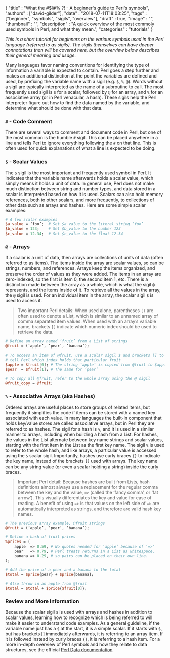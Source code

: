 
  {
    "title"       : "What the #$@% ?! - A beginner's guide to Perl's symbols",
    "authors"     : ["david-gilder"],
    "date"        : "2018-07-11T18:03:25",
    "tags"        : ["beginner", "symbols", "sigils", "overview"],
    "draft"       : true,
    "image"       : "",
    "thumbnail"   : "",
    "description" : "A quick overview of the most commoly used symbols in Perl, and what they mean.",
    "categories"  : "tutorials"
  }

_This is a short tutorial for beginners on the various symbols used in the Perl language (referred to as sigils).  The sigils themselves can have deeper connotations than will be covered here, but the overview below describes their general meaning and usage._


Many languages favor naming conventions for identifying the type of information a variable is expected to contain.  Perl goes a step further and makes an additional distinction at the point the variables are defined and used, by prefixing the variable name with a sigil (e.g. `$`, `%`, `@`).  Words without a sigil are typically interpreted as the name of a subroutine to call.  The most frequently used sigil is `$` for a scalar, followed by `@` for an array, and `%` for an associative array (or in Perl venacular, a hash).  These sigils help the Perl interpreter figure out how to find the data named by the variable, and determine what should be done with that data.

### `#` - Code Comment
There are several ways to comment and document code in Perl, but one of the most common is the humble `#` sigil.  This can be placed anywhere in a line and tells Perl to ignore everything following the `#` on that line.  This is often used for quick explanations of what a line is expected to be doing.

### `$` - Scalar Values
The `$` sigil is the most important and frequently used symbol in Perl.  It indicates that the variable name afterwards holds a scalar value, which simply means it holds a unit of data.  In general use, Perl does not make much distinction between string and number types, and data stored in a scalar is interpreted based on how it is used.  Scalars can also hold memory references, both to other scalars, and more frequently, to collections of other data such as arrays and hashes. Here are some simple scalar examples:

```perl
# A few scalar examples
$a_value = ‘foo’;  # Set $a_value to the literal string ‘foo’
$b_value = 123;    # Set $b_value to the number 123
$c_value = 12.34;  # Set $c_value to the float 12.34
```

### `@` - Arrays
If a scalar is a unit of data, then arrays are collections of units of data (often referred to as items).  The items inside the array are scalar values, so can be strings, numbers, and references.  Arrays keep the items organized, and preserve the order of values as they were added.  The items in an array are zero-indexed, so the first is item 0, the second item 1, etc.  There is a distinction made between the array as a whole, which is what the sigil `@` represents, and the items inside of it.  To retrieve all the values in the array, the `@` sigil is used.  For an individual item in the array, the scalar sigil `$` is used to access it.

> Two important Perl details:  When used alone, parentheses `()` are often used to denote a List, which is similar to an unnamed array of comma separated item values.  When used with an array’s variable name, brackets `[]` indicate which numeric index should be used to retrieve the data.

```perl
# Define an array named ‘fruit’ from a List of strings
@fruit = (‘apple’, ‘pear’, ‘banana’);

# To access an item of @fruit, use a scalar sigil $ and brackets [] to
# tell Perl which index holds that particular fruit
$apple = $fruit[0]; # The string ‘apple’ is copied from @fruit to $apple
$pear  = $fruit[1]; # The same for ‘pear’

# To copy all @fruit, refer to the whole array using the @ sigil
@fruit_copy = @fruit;
```

### `%` - Associative Arrays (aka Hashes)
Ordered arrays are useful places to store groups of related items, but frequently it simplifies the code if items can be stored with a named key associated with each value.  In many languages the built-in component that holds key/value stores are called associative arrays, but in Perl they are referred to as hashes.  The sigil for a hash is `%`, and it is used in a similar manner to arrays, including when building a hash from a List.  For hashes, the values in the List alternate between key name strings and scalar values, starting with the first item in the List as the first key name.  The sigil `%` is used to refer to the whole hash, and like arrays, a particular value is accessed using the `$` scalar sigil.  Importantly, hashes use curly braces `{}` to indicate the key name, instead of the brackets `[]` used with arrays.  The key name can be any string value (or even a scalar holding a string) inside the curly braces.

> Important Perl detail: Because hashes are built from Lists, hash definitions almost always use a replacement for the regular comma between the key and the value, `=>` (called the ‘fancy comma’, or ‘fat arrow’).  This visually differentiates the key and value for ease of reading.  A benefit of using `=>` is that values on the left side of `=>` are automatically interpreted as strings, and therefore are valid hash key names.

```perl
# The previous array example, @fruit strings
@fruit = (‘apple’, ‘pear’, ‘banana’);

# Define a hash of fruit prices
%prices = (
    apple  => 0.59, # No quotes needed for ‘apple’ because of ‘=>’
    pear   => 0.79, # Perl treats returns in a List as whitespace,
    banana => 0.29, # so pairs can be placed on their own line.
);

# Add the price of a pear and a banana to the total
$total = $price{pear} + $price{banana};

# Also throw in an apple from @fruit
$total = $total + $price{$fruit[0]};
```

### Review and More Information
Because the scalar sigil `$` is used with arrays and hashes in addition to scalar values, learning how to recognize which is being referred to will make it easier to understand code examples.  As a general guideline, if the variable name just has a `$` at the start, it is a simple scalar.  If it starts with `$`, but has brackets [] immediately afterwards, it is referring to an array item.  If it is followed instead by curly braces `{}`, it is referring to a hash item.  For a more in-depth overview of Perl symbols and how they relate to data structures, see the official [Perl Data documentation](https://perldoc.perl.org/perldata.html)
